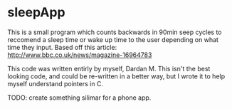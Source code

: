 sleepApp
========

This is a small program which counts backwards in 90min seep cycles to reccomend a sleep time or wake up time to the user depending on what time they input. Based off this article: http://www.bbc.co.uk/news/magazine-16964783

This code was written entirly by myself, Dardan M.
This isn't the best looking code, and could be re-written in a better way, but I wrote it to help myself understand pointers in C.

TODO: create something silimar for a phone app.

